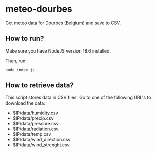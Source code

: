 # meteo-dourbes

Get meteo data for Dourbes (Belgium) and save to CSV.

## How to run?

Make sure you have NodeJS version 18.6 installed.

Then, run:

    node index.js

## How to retrieve data?

This script stores data in CSV files. Go to one of the following URL's to download the data:

- $IP/data/humidity.csv
- $IP/data/precip.csv
- $IP/data/pressure.csv
- $IP/data/radiation.csv
- $IP/data/temp.csv
- $IP/data/wind_direction.csv
- $IP/data/wind_strenght.csv

